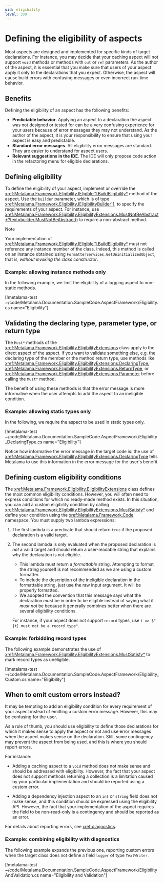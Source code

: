 ```yaml
---
uid: eligibility
level: 300
---
```


# Defining the eligibility of aspects

Most aspects are designed and implemented for specific kinds of target declarations. For instance, you may decide that your caching aspect will not support `void` methods or methods with `out` or `ref` parameters. As the author of the aspect, it is essential that you make sure that users of your aspect apply it only to the declarations that you expect. Otherwise, the aspect will cause build errors with confusing messages or even incorrect run-time behavior.

## Benefits

Defining the eligibility of an aspect has the following benefits:

* **Predictable behavior**. Applying an aspect to a declaration the aspect was not designed or tested for can be a very confusing experience for your users because of error messages they may not understand. As the author of the aspect, it is your responsibility to ensure that using your aspect is easy and predictable.
* **Standard error messages**. All eligibility error messages are standard. They are easier to understand for aspect users. 
* **Relevant suggestions in the IDE**. The IDE will only propose code action in the refactoring menu for eligible declarations.

## Defining eligibility

To define the eligibility of your aspect, implement or override the <xref:Metalama.Framework.Eligibility.IEligible`1.BuildEligibility*> method of the aspect. Use the `builder` parameter, which is of type <xref:Metalama.Framework.Eligibility.IEligibilityBuilder`1>, to specify the requirements of your aspect. For instance, use <xref:Metalama.Framework.Eligibility.EligibilityExtensions.MustNotBeAbstract*?text=builder.MustNotBeAbstract()> to require a non-abstract method.


>[!NOTE]
> Your implementation of <xref:Metalama.Framework.Eligibility.IEligible`1.BuildEligibility*> must not reference any instance member of the class. Indeed, this method is called on an instance obtained using `FormatterServices.GetUninitializedObject`, that is, _without invoking the class constructor_.

### Example: allowing instance methods only

In the following example, we limit the eligibility of a logging aspect to non-static methods.

[!metalama-test  ~/code/Metalama.Documentation.SampleCode.AspectFramework/Eligibility.cs name="Eligibility"]

## Validating the declaring type, parameter type, or return type

The `Must*` methods of the <xref:Metalama.Framework.Eligibility.EligibilityExtensions> class apply to the direct aspect of the aspect. If you want to validate something else, e.g. the declaring type of the member or the method return type, use methods like <xref:Metalama.Framework.Eligibility.EligibilityExtensions.DeclaringType>, <xref:Metalama.Framework.Eligibility.EligibilityExtensions.ReturnType>, or <xref:Metalama.Framework.Eligibility.EligibilityExtensions.Parameter> before calling the `Must*` method.

The benefit of using these methods is that the error message is more informative when the user attempts to add the aspect to an ineligible condition.


### Example: allowing static types only

In the following, we require the aspect to be used in static types only.

[!metalama-test  ~/code/Metalama.Documentation.SampleCode.AspectFramework/Eligibility_DeclaringType.cs name="Eligibility"]

Notice how informative the error message in the target code is:  the use of <xref:Metalama.Framework.Eligibility.EligibilityExtensions.DeclaringType> tells Metalama to use this information in the error message for the user's benefit.

## Defining custom eligibility conditions

The <xref:Metalama.Framework.Eligibility.EligibilityExtensions> class defines the most common eligibility conditions. However, you will often need to express conditions for which no ready-made method exists. In this situation, you can add a custom eligibility condition by calling <xref:Metalama.Framework.Eligibility.EligibilityExtensions.MustSatisfy*> and define your condition using the <xref:Metalama.Framework.Code> namespace. You must supply two lambda expressions:

1. The first lambda is a predicate that should return `true` if the proposed declaration is a valid target.
2. The second lambda is only evaluated when the proposed declaration is _not_ a valid target and should return a user-readable string that explains why the declaration is not eligible. 

    * This lambda must return a _formattable_ string. Attempting to format the string yourself is not recommended as we are using a custom formatter.
    * To include the description of the ineligible declaration in the formattable string, just use the raw input argument. It will be properly formatted.
    * We adopted the convention that this message says what the declaration _must_ be in order to be eligible instead of saying what it _must not_ be because it generally combines better when there are several eligibility conditions.

    For instance, if your aspect does not support `record` types, use `t => $"{t} must not be a record type"`.

### Example: forbidding record types

The following example demonstrates the use of <xref:Metalama.Framework.Eligibility.EligibilityExtensions.MustSatisfy*> to mark record types as uneligible.

[!metalama-test  ~/code/Metalama.Documentation.SampleCode.AspectFramework/Eligibility_Custom.cs name="Eligibility"]


## When to emit custom errors instead?

It may be tempting to add an eligibility condition for every requirement of your aspect instead of emitting a custom error message. However, this may be confusing for the user.

As a rule of thumb, you should use eligibility to define those declarations for which it makes sense to apply the aspect or not and use error messages when the aspect makes sense on the declaration. Still, some contingency may prevent the aspect from being used, and this is where you should report errors.

For instance:

* Adding a caching aspect to a `void` method does not make sense and should be addressed with eligibility. However, the fact that your aspect does not support methods returning a collection is a limitation caused by your particular implementation and should be reported using a custom error.

* Adding a dependency injection aspect to an `int` or `string` field does not make sense, and this condition should be expressed using the eligibility API. However, the fact that your implementation of the aspect requires the field to be non-read-only is a contingency and should be reported as an error.

For details about reporting errors, see <xref:diagnostics>.

### Example: combining eligibility with diagnostics

The following example expands the previous one, reporting custom errors when the target class does not define a field `logger` of type `TextWriter`.

[!metalama-test ~/code/Metalama.Documentation.SampleCode.AspectFramework/EligibilityAndValidation.cs name="Eligibility and Validation"]

